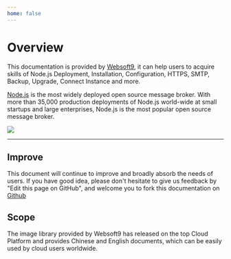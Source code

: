 ```yaml
---
home: false
---
```


# Overview

This documentation is provided by [Websoft9](https://www.websoft9.com/), it can help users to acquire skills of Node.js Deployment, Installation, Configuration, HTTPS, SMTP, Backup, Upgrade, Connect Instance and more.

[Node.js](https://rabbitmq-server.apache.org/) is the most widely deployed open source message broker. With more than 35,000 production deployments of Node.js world-wide at small startups and large enterprises, Node.js is the most popular open source message broker.

![](https://libs.websoft9.com/Websoft9/DocsPicture/zh/rabbitmq/rabbitmq-gui-websoft9.png)

---

## Improve

This document will continue to improve and broadly absorb the needs of users. If you have good idea, please don't hesitate to give us feedback by "Edit this page on GitHub", and welcome you to fork this documentation on [Github](https://github.com/Websoft9/ansible-rabbitmq)

## Scope

The image library provided by Websoft9 has released on the top Cloud Platform and provides Chinese and English documents, which can be easily used by cloud users worldwide.